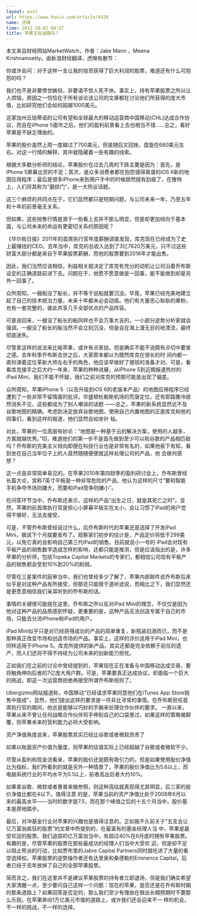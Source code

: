 ```yaml
---
layout: post
url: https://www.huxiu.com/article/4320
name: 虎嗅
time: 2012-10-02 08:57
title: 苹果正在迷路吗？
---
```

本文来自财经网站MarketWatch，作者：Jake Mann ，Meena Krishnamsetty。由新浪财经翻译，虎嗅有删节：

你或许会问：对于这样一支让我的投资获得了巨大利润的股票，难道还有什么可抱怨的吗？

我们也不是非要愤世嫉俗，非要语不惊人死不休。事实上，持有苹果股票之所以让人烦恼，原因之一恰恰在于所有谈论该公司的文章都在讨论他们所获得的庞大市值，比如研究他们会如何超越1000美元。

这家加州丘珀蒂诺的公司有望和全球最大的移动运营商中国移动(CHL)达成合作协议，而且在iPhone 5面市之后，他们的盈利前景看上去也相当不错……总之，看好苹果是不缺乏理由的。

苹果的股价虽然上周一度越过了700美元，但是随后又回挫，盘旋在680美元左右。对这一行情的解释，其中就隐藏着一些有趣的线索。

根据大多数分析师的结论，苹果股价在过去几周的下跌主要是因为：首先，是iPhone 5屏幕出货的不足；其次，是众多消费者都在抱怨错得离谱的iOS 6新的地图应用程序；最后是很多iPhone来到用户手中的时候居然就有刮痕了，在推特上，人们将其称为“磨损门”，是一大热议话题。

这三个麻烦的共同点在于，它们显然都只是短期问题，与公司未来一年，乃至五年和十年的前景毫无关系。

但如果，这些抛售行情是源于一些看上去并不那么明显，但是却更加倾向于基本面，与公司未来的命运有更密切关系的原因呢？

《华尔街日报》2011年的首席执行官年度薪酬调查发现，库克现在已经成为了史上最赚钱的CEO。去年当中，库克的总收入达到了3亿7620万美元，只不过这些财富大部分都是来自于苹果股票薪酬，而他的股票要到2016年才能出售。

因此，我们当然应该相信，利益相关就决定了库克有充分的动机让公司沿着乔布斯设定的正确道路前进下去。问题在于，他愿不愿意做是一回事，能不能做到却是另外一回事了。

众所周知，一艘船没了船长，并不等于说船就要沉没。毕竟，苹果已经完美地建立起了自己的技术统治力量，未来十年都未必会动摇。他们有大量忠心耿耿的果粉，也有一套完整的，彼此共享几乎全部优点的产品阵容。

可是说回来，一艘没了船长的船同样也不会万事大吉的。一小部分逆势分析家就会强调，一艘没了船长的船当然不会立刻沉没，但是会在海上漫无目的地漂流，最终彻底迷失。

尽管拿这样的说法来比喻苹果，或许有点笨拙，但是确实不能不说颇有点切中要害之感。去年秋季乔布斯去世之后，大家原本都以为既然库克在很长的时 间内都一直扮演着这位革新大师左右手的角色，他应该早做好了接班的准备才对。可是，看看库克接手之后大约一年来，苹果的种种进展，从iPhone 5到近期报道热炒的iPad Mini，我们不能不怀疑，我们之前对库克的预期可能是出现了偏差。

众所周知，苹果iPhone 5（以及升级到iOS 6的老版本产品）的地图应用程序已经遭到了一些非常不留情面的批评。华盛顿杜勒斯机场的荒唐定位，还有耶路撒冷居然消失不见，这些都成为了别人嘲讽的话题 ——总之，苹果的新系统显然远不及谷歌地图的精确。考虑到决定放弃谷歌地图，使用自己内置地图的正是库克和他的同事们，看到这样的报道，他们显然会如坐针 毡。

对此，苹果的一位高层有妙论：“地图是一种基于云的解决方案，使用的人越多，方案就越优秀。”切，难道他们的第一步不是首先做到至少可以和谷歌的产品相匹敌吗？乔布斯的完美主义倾向即便在科技行业也是非常有名的，如果他泉下有知，看到坐在自己当年位子上的人竟然随随便便就这样处理公司的产品，他 会做何感想？

这一点是非常简单易见的。在苹果2010年第四财季的盈利研讨会上，乔布斯曾经长篇大论，宣称7英寸平板是一种非常危险的产品，他认为这样的尺寸“要和智能手机争夺市场则嫌大，而要和iPad竞争则嫌小”。

在问答环节当中，乔布斯还表示，这样的产品“出生之日，就是其死亡之时”。显然，苹果的前首席执行官是担心小屏幕平板实在太小，会让习惯了iPad的用户觉得不够好，无法去接受。

可是，不管乔布斯曾经说过什么，后乔布斯时代的苹果还是选择了开发iPad Mini，据说下个月就要发布了。观察家们初步的估计是，产品定价将低于299美元，以免它真的会影响自己第三代iPad的销售。目前就说小一号的 iPad会对现有平板产品的销售数字造成怎样的影响，还都只能是推测，但是应该指出的是，许多苹果的分析师，包括Topeka Capital Markets的专家们，都相信公司现有平板产品的销售额会受到10%到20%的削弱。

尽管在三星案件的庭审当中，我们也曾经多少了解了，苹果内部邮件说乔布斯后来似乎是对这种产品有所接受，但那还只能限于道听途说，而相比之下，我们显然还是更愿意相信我们亲耳听到的乔布斯的话。

事情的关键很可能就在这里。乔布斯之所以反对iPad Mini的理念，不仅仅是因为他对这种产品的品质感到怀疑，更重要的是，这种产品无法创造专属于自己的市场，只能去分流iPhone和iPad的用户。

iPad Mini似乎只是对已经获得成功的产品的简单重复，新瓶装旧酒而已，而不是那种真正改变市场和创造市场的产品。事实上，这样的评价适用于iPad Mini，也同样适用于iPhone 5。库克所提供的新产品，其实还都是完全依赖于前任的遗产，而人们还将不得不持续为公司未来的创新能力担忧。

正如我们在之前的讨论中曾经提到的，苹果现在正在准备与中国移动达成交易，要将触角伸向后者的7亿庞大用户群。可是，苹果要真正达成协议，却面临一个巨大的挑战，即这一次运营商拒绝再接受所谓乔布斯规则了。

Ubergizmo网站报道称，中国移动“已经请求苹果同意他们在iTunes App Store销售中提成”，显然，他们提出这样的要求是一件非比寻常的事情。在乔布斯担任首席执行官的期间，他总是能够以巧妙的手腕来处理合作伙伴的要求。 一直以来，苹果从来不曾让任何战略合作伙伴将手伸到自己的口袋里过，如果这样的策略被颠覆，则苹果未来的营利能力必将大受影响。

资产净值角度说来，苹果股票其实已经比谷歌或者微软昂贵了

如果以账面资产价值为量度，则苹果的估值实际上已经超越了谷歌或者微软不少。

尽管从盈利和现金流看来，苹果的股价还是颇有吸引力的，但是如果使用股价净值比为指标，我们所看到的就是另外一种情景了。苹果的股价净值比为5.6以上，而电脑系统行业的平均水平为5.1以上，前者高出后者大约10%。

如果拿谷歌、微软或者惠普来做参照，则这种高估就表现得尤其明显，后三家的股价净值比都在4以下。值得注意 的是，苹果当前的资产净值比处于2008年6月以来的最高水平——当时的数字是7.5，而在那个峰值之后的十五个月当中，股价基本是原地踏步。

最后，对冲基金行业对苹果的兴趣也是值得注意的。正如我不久前关于“五支会让亿万富翁疯狂的股票”的文章中所提到的，在最富有的基金经理人当 中，苹果是最受欢迎的股票。我们追踪的亿万富翁当中，有超过40%在6月底时拥有苹果股票。有趣的是，尽管苹果的股票在那些最成功的经理人们当中大受欢 迎，但是却不足以阻止熊派的行动，比如贾布里的Jabre Capital Partners同时就吃进了大量的看空选择权。苹果股票的逆势操作者还有达里奥和桑德勒的Eminence Capital，后者已经于去年放掉了自己的全部苹果股票。

简而言之，我们在这里并不是建议苹果股票的持有者立即退场，但是我们确实希望大家清醒一点，至少要问自己这样一个问题：现在的苹果，是否还是在乔布斯时期的那条道路上？如果回答是否定的，那么我们至少有理由在做出长期预期时不要那么乐观。在苹果奔向1万亿美元市值的道路上，或许我们还会迎来不一 样的机会，不一样的挑战，不一样的选择。


